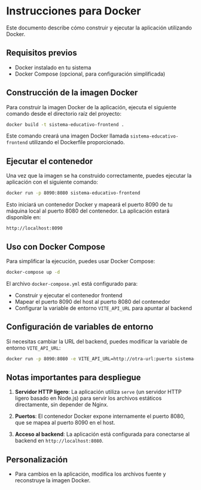 # Instrucciones para Docker

Este documento describe cómo construir y ejecutar la aplicación utilizando Docker.

## Requisitos previos

- Docker instalado en tu sistema
- Docker Compose (opcional, para configuración simplificada)

## Construcción de la imagen Docker

Para construir la imagen Docker de la aplicación, ejecuta el siguiente comando desde el directorio raíz del proyecto:

```bash
docker build -t sistema-educativo-frontend .
```

Este comando creará una imagen Docker llamada `sistema-educativo-frontend` utilizando el Dockerfile proporcionado.

## Ejecutar el contenedor

Una vez que la imagen se ha construido correctamente, puedes ejecutar la aplicación con el siguiente comando:

```bash
docker run -p 8090:8080 sistema-educativo-frontend
```

Esto iniciará un contenedor Docker y mapeará el puerto 8090 de tu máquina local al puerto 8080 del contenedor. La aplicación estará disponible en:

```
http://localhost:8090
```

## Uso con Docker Compose

Para simplificar la ejecución, puedes usar Docker Compose:

```bash
docker-compose up -d
```

El archivo `docker-compose.yml` está configurado para:
- Construir y ejecutar el contenedor frontend
- Mapear el puerto 8090 del host al puerto 8080 del contenedor
- Configurar la variable de entorno `VITE_API_URL` para apuntar al backend

## Configuración de variables de entorno

Si necesitas cambiar la URL del backend, puedes modificar la variable de entorno `VITE_API_URL`:

```bash
docker run -p 8090:8080 -e VITE_API_URL=http://otra-url:puerto sistema-educativo-frontend
```

## Notas importantes para despliegue

1. **Servidor HTTP ligero**: La aplicación utiliza `serve` (un servidor HTTP ligero basado en Node.js) para servir los archivos estáticos directamente, sin depender de Nginx.

2. **Puertos**: El contenedor Docker expone internamente el puerto 8080, que se mapea al puerto 8090 en el host.

3. **Acceso al backend**: La aplicación está configurada para conectarse al backend en `http://localhost:8080`.

## Personalización

- Para cambios en la aplicación, modifica los archivos fuente y reconstruye la imagen Docker.
